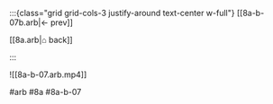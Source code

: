 :::{class="grid grid-cols-3 justify-around text-center w-full"}
[[8a-b-07b.arb|← prev]]

[[8a.arb|⌂ back]]

<span/>

:::

![[8a-b-07.arb.mp4]]

#arb #8a #8a-b-07

